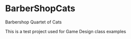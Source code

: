 # BarberShopCats
Barbershop Quartet of Cats


This is a test project used for Game Design class examples
